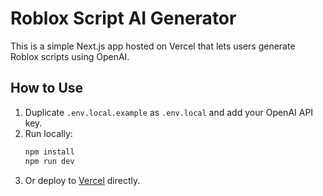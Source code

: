 # Roblox Script AI Generator

This is a simple Next.js app hosted on Vercel that lets users generate Roblox scripts using OpenAI.

## How to Use

1. Duplicate `.env.local.example` as `.env.local` and add your OpenAI API key.
2. Run locally:
   ```bash
   npm install
   npm run dev
   ```
3. Or deploy to [Vercel](https://vercel.com/import) directly.